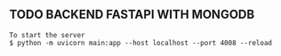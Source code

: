 ## TODO BACKEND FASTAPI WITH MONGODB
```
To start the server
$ python -m uvicorn main:app --host localhost --port 4008 --reload
```
